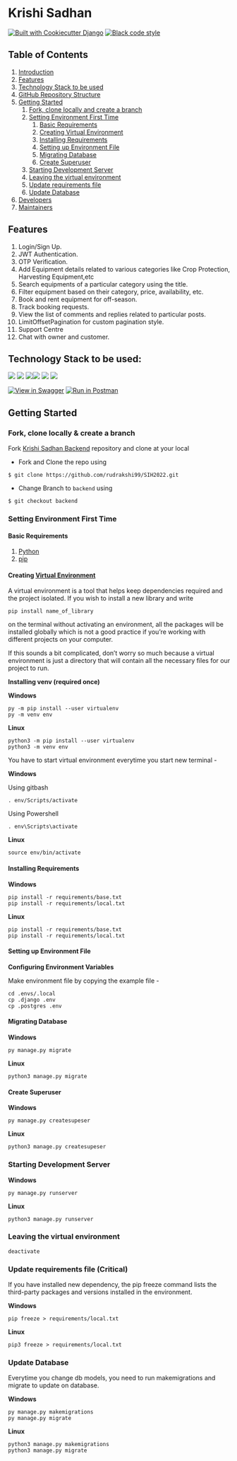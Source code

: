 # Krishi Sadhan


[![Built with Cookiecutter Django](https://img.shields.io/badge/built%20with-Cookiecutter%20Django-ff69b4.svg?logo=cookiecutter)](https://github.com/cookiecutter/cookiecutter-django/)
[![Black code style](https://img.shields.io/badge/code%20style-black-000000.svg)](https://github.com/ambv/black)

## Table of Contents

1. [Introduction](#introduction)
2. [Features](#features)
3. [Technology Stack to be used](#technology-stack-to-be-used)
4. [GitHub Repository Structure](#github-repository-structure)
5. [Getting Started](#getting-started)
	1. [Fork, clone locally and create a branch](#fork-clone-locally--create-a-branch)
	1. [Setting Environment First Time](#setting-environment-first-time)
		1. [Basic Requirements](#basic-requirements)
		1. [Creating Virtual Environment](#creating-virtual-environment)
		1. [Installing Requirements](#installing-requirements)
		1. [Setting up Environment File](#setting-up-environment-file)
		1. [Migrating Database](#migrating-database)
		1. [Create Superuser](#create-superuser)
	1. [Starting Development Server](#starting-development-server)
	1. [Leaving the virtual environment](#leaving-the-virtual-environment)
	1. [Update requirements file](#update-requirements-file-critical)
	1. [Update Database](#update-database)  
6. [Developers](#developers)
7. [Maintainers](#maintainers)


## Features

1. Login/Sign Up.
2. JWT Authentication.
3. OTP Verification.
4. Add Equipment details related to various categories like Crop Protection, Harvesting Equipment,etc
5. Search equipments of a particular category using the title.
6. Filter equipment based on their category, price, availability, etc.
7. Book and rent equipment for off-season.
8. Track booking requests.
10. View the list of comments and replies related to particular posts.
11. LimitOffsetPagination for custom pagination style.
12. Support Centre
13. Chat with owner and customer.


## Technology Stack to be used:

<img src="https://img.shields.io/badge/python%20-%2314354C.svg?&style=for-the-badge&logo=python&logoColor=white"/> <img src="https://img.shields.io/badge/django%20-%23092E20.svg?&style=for-the-badge&logo=django&logoColor=white"/>  <img src="https://img.shields.io/badge/markdown-%23000000.svg?&style=for-the-badge&logo=markdown&logoColor=white"/><img src="https://img.shields.io/badge/github%20-%23121011.svg?&style=for-the-badge&logo=github&logoColor=white"/> <img src="https://img.shields.io/badge/postgresql-0B96B2?style=for-the-badge&logo=sqlite&logoColor=white"/> <img src="https://img.shields.io/badge/Heroku-430098?style=for-the-badge&logo=heroku&logoColor=white"/>

[![View in Swagger](http://jessemillar.github.io/view-in-swagger-button/button.svg)](https://blogwall.herokuapp.com/swagger/)
[![Run in Postman](https://run.pstmn.io/button.svg)](https://documenter.getpostman.com/view/14143990/UVXhrHVq)

## Getting Started

### Fork, clone locally & create a branch

Fork [Krishi Sadhan Backend](https://github.com/rudrakshi99/SIH2022.git) repository and clone at your local 

- Fork and Clone the repo using
```
$ git clone https://github.com/rudrakshi99/SIH2022.git
```
- Change Branch to `backend` using 
```
$ git checkout backend
```
### Setting Environment First Time

#### Basic Requirements 
1. [Python](https://www.python.org/downloads/)
1. [pip](https://pip.pypa.io/en/stable/installation/)

#### Creating [Virtual Environment](https://docs.python.org/3/library/venv.html) 

A virtual environment is a tool that helps keep dependencies required and the project isolated. If you wish to install a new library and write
```
pip install name_of_library
``` 
on the terminal without activating an environment, all the packages will be installed globally which is not a good practice if you’re working with different projects on your computer.

If this sounds a bit complicated, don’t worry so much because a virtual environment is just a directory that will contain all the necessary files for our project to run.

**Installing venv (required once)**

**Windows**
```
py -m pip install --user virtualenv
py -m venv env
```
**Linux**
```
python3 -m pip install --user virtualenv
python3 -m venv env
```

You have to start virtual environment everytime you start new terminal -

**Windows**

Using gitbash
```
. env/Scripts/activate
```
Using Powershell
```
. env\Scripts\activate
```
**Linux**
```
source env/bin/activate
```

#### Installing Requirements 

**Windows**
```
pip install -r requirements/base.txt
pip install -r requirements/local.txt
```
**Linux**
```
pip install -r requirements/base.txt
pip install -r requirements/local.txt
```
#### Setting up Environment File

**Configuring Environment Variables**

Make environment file by copying the example file -
```
cd .envs/.local
cp .django .env
cp .postgres .env
``` 

#### Migrating Database
**Windows**
```
py manage.py migrate
```
**Linux**
```
python3 manage.py migrate
```

#### Create Superuser
**Windows**
```
py manage.py createsupeser
```
**Linux**
```
python3 manage.py createsupeser
```

### Starting Development Server
**Windows**
```
py manage.py runserver
```
**Linux**
```
python3 manage.py runserver
``` 

### Leaving the virtual environment
```
deactivate
```

### Update requirements file (Critical)
If you have installed new dependency, the pip freeze command lists the third-party packages and versions installed in the environment. 

**Windows**
```
pip freeze > requirements/local.txt
```
**Linux**
```
pip3 freeze > requirements/local.txt
```

### Update Database  
Everytime you change db models, you need to run makemigrations and migrate to update on database.

**Windows**
```
py manage.py makemigrations
py manage.py migrate
```
**Linux**
```
python3 manage.py makemigrations
python3 manage.py migrate
``` 


